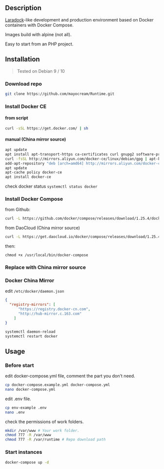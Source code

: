 ## Description

[Laradock](https://laradock.io/)-like development and production environment based on Docker containers with Docker Compose.

Images build with alpine (not all).

Easy to start from an PHP project.

## Installation

>  Tested on Debian 9 / 10 

### Download repo

```bash
git clone https://github.com/mayocream/Runtime.git
```

### Install Docker CE

#### from script

```bash
curl -sSL https://get.docker.com/ | sh
```

#### manual (China mirror source)

```bash
apt update    
apt install apt-transport-https ca-certificates curl gnupg2 software-properties-common    
curl -fsSL http://mirrors.aliyun.com/docker-ce/linux/debian/gpg | apt-key add -    
add-apt-repository "deb [arch=amd64] http://mirrors.aliyun.com/docker-ce/linux/debian $(lsb_release -cs) stable"    
apt update      
apt-cache policy docker-ce    
apt install docker-ce       
```

check docker status `systemctl status docker `

### Install Docker Compose

from Github:

```bash
curl -L https://github.com/docker/compose/releases/download/1.25.4/docker-compose-`uname -s`-`uname -m` > /usr/local/bin/docker-compose   
```

from DaoCloud (China mirror source)

```bash
curl -L https://get.daocloud.io/docker/compose/releases/download/1.25.4/docker-compose-`uname -s`-`uname -m` > /usr/local/bin/docker-compose
```

then:

```
chmod +x /usr/local/bin/docker-compose  
```

### Replace with China mirror source

### Docker China Mirror    

edit `/etc/docker/daemon.json`

```json
{    
  "registry-mirrors": [    
      "https://registry.docker-cn.com",    
      "http://hub-mirror.c.163.com"    
    ]    
}    
```

```bash
systemctl daemon-reload    
systemctl restart docker
```

## Usage

### Before start

edit docker-compose.yml file, comment the part you don't need.

```bash
cp docker-compose.example.yml docker-compose.yml
nano docker-compose.yml
```

edit .env file.

```bash
cp env-example .env
nano .env
```

check the permissions of work folders.

```bash
mkdir /var/www # Your work folder.
chmod 777 -R /var/www
chmod 777 -R /var/runtime # Repo download path
```

### Start instances

```bash
docker-compose up -d
```
